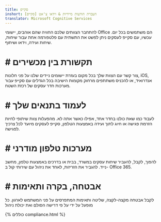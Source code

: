 ```yaml
---
title: סקייפ
inshort: העברת הודעות מיידיות & וידאו צ'אט [סקייפ]
translator: Microsoft Cognitive Services
---
```


להתחבר הצוותים שלכם החוויה שהם אוהבים, יישומי Office הם משתמשים בכל יום. עכשיו, עם סקייפ לעסקים ניתן לפשט את התשתית עם פלטפורמה אחת עבור שיחות, שיחות ועידה, וידאו ושיתוף. 

# # תקשורת בין מכשירים
צור קשר עם הצוות שלך בכל מקום בעזרת יישומים ניידים שלנו על פני חלונות, iOS, אנדרואיד, או להכניס משתתפים מרחוק מקומות הישיבה בכל הגדלים עם סקייפ עבור מערכות חדר עסקים של רכזת השטח.

# # לעמוד בתנאים שלך
לעבוד כמו שאת כולנו בחדר אחד, אפילו כאשר אתה לא. מהפעלות צוות שיתופי לחיות הזרמת פגישה או חיוג לתוך ועידה באמצעות הטלפון, סקייפ לעסקים מיועד לכל צרכיך לפגישה. 

# # מערכות טלפון מודרני
להפוך, לקבל, להעביר שיחות עסקים במשרד, בבית או בדרכים באמצעות טלפון, מחשב נייד. להגביר את הזריזות, לאחד את ניהול עם שירותי קול ב- Office 365. 

# # אבטחה, בקרה ותאימות
לקבל אבטחה מקצה-לקצה, שליטה ותאימות המתפרסים על פני המשתמש לארגון. כל מופעל על ידי על פי דרישה הסולם ואת יכולת ניהול 

{% כוללים compliance.html %}

